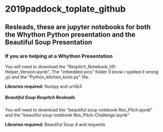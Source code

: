 # 2019paddock_toplate_github

## Resleads, these are jupyter notebooks for both the Whython Python presentation and the Beautiful Soup Presentation

### If you are helping at a Whython Presentation

You will need to download the "Respitch_Notebook_V6-Helper_Version.ipynb", The "imbedded pics" folder (I know i spelled it wrong ;p) and the "Python_kitchen_tools.py" file.

**Libraries required:** Numpy and urrlib3


##### Beautiful Soup Respitch Resleads

You will need to download the "beautiful soup notebook Res_Pitch.ipynb" and the "beautiful soup notebook Res_Pitch-Challenge.ipynb" 

**Libraries required:** Beautiful Soup 4 and requests

